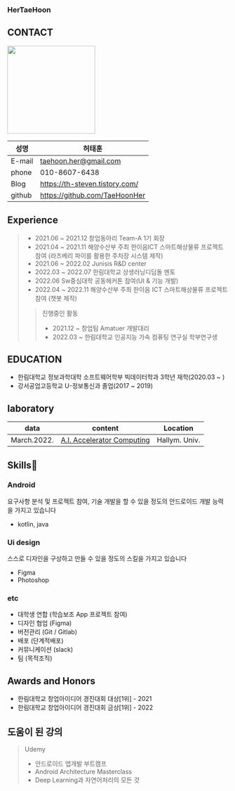 ### HerTaeHoon

## CONTACT
<img src= "https://user-images.githubusercontent.com/107015573/198946141-8c69218d-2cb7-482e-bd43-32882505f5b3.jpg" width="200" height="200">

|성명|허태훈|
|------|-----|
|E-mail|taehoon.her@gmail.com|
|phone|010-8607-6438|
|Blog|https://th-steven.tistory.com/|
|github|https://github.com/TaeHoonHer|

## Experience
> - 2021.06 ~ 2021.12 창업동아리 Team-A 1기 회장
> - 2021.04 ~ 2021.11 해양수산부 주최 한이음ICT 스마트해상물류 프로젝트 참여
(라즈베리 파이를 활용한 주차장 시스템 제작)
> - 2021.06 ~ 2022.02 Junisis R&D center
> - 2022.03 ~ 2022.07 한림대학교 상생러닝디딤돌 멘토
> - 2022.06   Sw중심대학 공동헤커톤 참여(UI & 기능 개발)
> - 2022.04 ~ 2022.11 해양수산부 주최 한이음 ICT 스마트해상물류 프로젝트 참여 (챗봇 제작)
>>진행중인 활동
>>- 2021.12 ~ 창업팀 Amatuer 개발대리
>>- 2022.03 ~  한림대학교 인공지능 가속 컴퓨팅 연구실 학부연구생

## EDUCATION
- 한림대학교 정보과학대학 소프트웨어학부 빅데이터학과 3학년 재학(2020.03 ~ )
- 강서공업고등학교 U-정보통신과 졸업(2017 ~ 2019)

## laboratory
|data|content|Location|
|------|-----|--------|
|March.2022.|[A.I. Accelerator Computing](https://sites.google.com/site/embeddedsochallymuniv/project)|Hallym. Univ.|

## Skills🌱
### Android
요구사항 분석 및 프로젝트 참여, 기술 개발을 할 수 있을 정도의 안드로이드 개발 능력을 가지고 있습니다
- kotlin, java

### Ui design
스스로 디자인을 구상하고 만들 수 있을 정도의 스킬을 가지고 있습니다
- Figma
- Photoshop

### etc
- 대학생 연합 (학습보조 App 프로젝트 참여)
- 디자인 협업 (Figma)
- 버전관리 (Git / Gitlab)
- 배포 (단계적배포)
- 커뮤니케이션 (slack)
- 팀 (목적조직)

## Awards and Honors
- 한림대학교 창업아이디어 경진대회 대상[1위] - 2021
- 한림대학교 창업아이디어 경진대회 금상[1위] - 2022

## 도움이 된 강의
> Udemy
> - 안드로이드 앱개발 부트캠프
> - Android Architecture Masterclass
> - Deep Learning과 자연어처리의 모든 것
